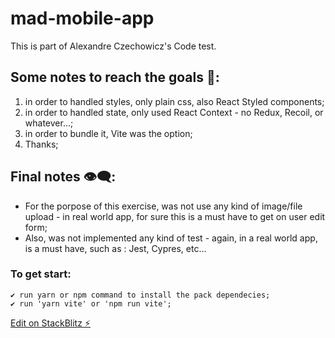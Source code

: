 # mad-mobile-app

This is part of Alexandre Czechowicz's Code test.

## Some notes to reach the goals 📢:
   1. in order to handled styles, only plain css, also React Styled components;
   2. in order to handled state, only used React Context - no Redux, Recoil, or whatever...;
   3. in order to bundle it, Vite was the option;
   4. Thanks;

## Final notes 👁️‍🗨️:

* For the porpose of this exercise, was not use any kind of image/file upload - in real world app, for sure this is a must have to get on user edit form;
* Also, was not implemented any kind of test - again, in a real world app, is a must have, such as : Jest, Cypres, etc...

### To get start:
    ✔️ run yarn or npm command to install the pack dependecies;
    ✔️ run 'yarn vite' or 'npm run vite';




[Edit on StackBlitz ⚡️](https://stackblitz.com/edit/vitejs-vite-csyghh)
